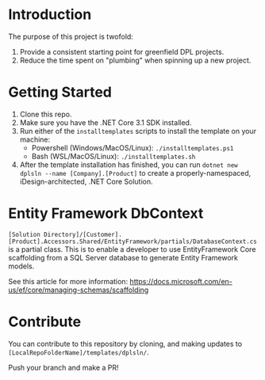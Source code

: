 # Introduction

The purpose of this project is twofold:

1.  Provide a consistent starting point for greenfield DPL projects.
2.  Reduce the time spent on "plumbing" when spinning up a new project.

# Getting Started

1. Clone this repo.
2. Make sure you have the .NET Core 3.1 SDK installed.
3. Run either of the `installtemplates` scripts to install the template on your machine:
   - Powershell (Windows/MacOS/Linux): `./installtemplates.ps1`
   - Bash (WSL/MacOS/Linux): `./installtemplates.sh`
4. After the template installation has finished, you can run `dotnet new dplsln --name [Company].[Product]` to create a properly-namespaced, iDesign-architected, .NET Core Solution.

# Entity Framework DbContext

`[Solution Directory]/[Customer].[Product].Accessors.Shared/EntityFramework/partials/DatabaseContext.cs` is a partial class. This is to enable a developer to use EntityFramework Core scaffolding from a SQL Server database to generate Entity Framework models.

See this article for more information: https://docs.microsoft.com/en-us/ef/core/managing-schemas/scaffolding

# Contribute

You can contribute to this repository by cloning, and making updates to `[LocalRepoFolderName]/templates/dplsln/`.

Push your branch and make a PR!
